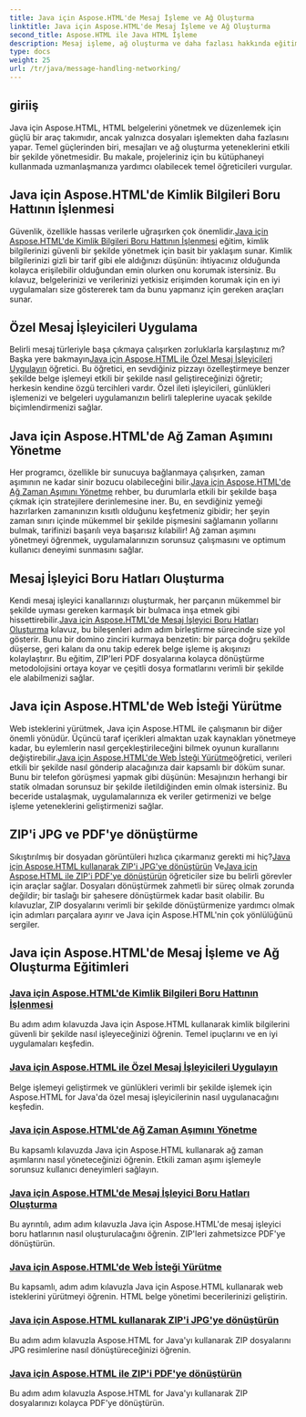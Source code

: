 ```yaml
---
title: Java için Aspose.HTML'de Mesaj İşleme ve Ağ Oluşturma
linktitle: Java için Aspose.HTML'de Mesaj İşleme ve Ağ Oluşturma
second_title: Aspose.HTML ile Java HTML İşleme
description: Mesaj işleme, ağ oluşturma ve daha fazlası hakkında eğitimlerle Java için Aspose.HTML'de ustalaşın. Belge işleme becerilerinizi geliştirin.
type: docs
weight: 25
url: /tr/java/message-handling-networking/
---
```

## giriiş

Java için Aspose.HTML, HTML belgelerini yönetmek ve düzenlemek için güçlü bir araç takımıdır, ancak yalnızca dosyaları işlemekten daha fazlasını yapar. Temel güçlerinden biri, mesajları ve ağ oluşturma yeteneklerini etkili bir şekilde yönetmesidir. Bu makale, projeleriniz için bu kütüphaneyi kullanmada uzmanlaşmanıza yardımcı olabilecek temel öğreticileri vurgular.

## Java için Aspose.HTML'de Kimlik Bilgileri Boru Hattının İşlenmesi
 Güvenlik, özellikle hassas verilerle uğraşırken çok önemlidir.[Java için Aspose.HTML'de Kimlik Bilgileri Boru Hattının İşlenmesi](./credentials-pipeline/) eğitim, kimlik bilgilerinizi güvenli bir şekilde yönetmek için basit bir yaklaşım sunar. Kimlik bilgilerinizi gizli bir tarif gibi ele aldığınızı düşünün: ihtiyacınız olduğunda kolayca erişilebilir olduğundan emin olurken onu korumak istersiniz. Bu kılavuz, belgelerinizi ve verilerinizi yetkisiz erişimden korumak için en iyi uygulamaları size göstererek tam da bunu yapmanız için gereken araçları sunar.

## Özel Mesaj İşleyicileri Uygulama
 Belirli mesaj türleriyle başa çıkmaya çalışırken zorluklarla karşılaştınız mı? Başka yere bakmayın[Java için Aspose.HTML ile Özel Mesaj İşleyicileri Uygulayın](./custom-message-handler/) öğretici. Bu öğretici, en sevdiğiniz pizzayı özelleştirmeye benzer şekilde belge işlemeyi etkili bir şekilde nasıl geliştireceğinizi öğretir; herkesin kendine özgü tercihleri vardır. Özel ileti işleyicileri, günlükleri işlemenizi ve belgeleri uygulamanızın belirli taleplerine uyacak şekilde biçimlendirmenizi sağlar. 

## Java için Aspose.HTML'de Ağ Zaman Aşımını Yönetme
 Her programcı, özellikle bir sunucuya bağlanmaya çalışırken, zaman aşımının ne kadar sinir bozucu olabileceğini bilir.[Java için Aspose.HTML'de Ağ Zaman Aşımını Yönetme](./network-timeout/) rehber, bu durumlarla etkili bir şekilde başa çıkmak için stratejilere derinlemesine iner. Bu, en sevdiğiniz yemeği hazırlarken zamanınızın kısıtlı olduğunu keşfetmeniz gibidir; her şeyin zaman sınırı içinde mükemmel bir şekilde pişmesini sağlamanın yollarını bulmak, tarifinizi başarılı veya başarısız kılabilir! Ağ zaman aşımını yönetmeyi öğrenmek, uygulamalarınızın sorunsuz çalışmasını ve optimum kullanıcı deneyimi sunmasını sağlar.

## Mesaj İşleyici Boru Hatları Oluşturma
Kendi mesaj işleyici kanallarınızı oluşturmak, her parçanın mükemmel bir şekilde uyması gereken karmaşık bir bulmaca inşa etmek gibi hissettirebilir.[Java için Aspose.HTML'de Mesaj İşleyici Boru Hatları Oluşturma](./message-handler-pipeline/) kılavuz, bu bileşenleri adım adım birleştirme sürecinde size yol gösterir. Bunu bir domino zinciri kurmaya benzetin: bir parça doğru şekilde düşerse, geri kalanı da onu takip ederek belge işleme iş akışınızı kolaylaştırır. Bu eğitim, ZIP'leri PDF dosyalarına kolayca dönüştürme metodolojisini ortaya koyar ve çeşitli dosya formatlarını verimli bir şekilde ele alabilmenizi sağlar.

## Java için Aspose.HTML'de Web İsteği Yürütme
 Web isteklerini yürütmek, Java için Aspose.HTML ile çalışmanın bir diğer önemli yönüdür. Üçüncü taraf içerikleri almaktan uzak kaynakları yönetmeye kadar, bu eylemlerin nasıl gerçekleştirileceğini bilmek oyunun kurallarını değiştirebilir.[Java için Aspose.HTML'de Web İsteği Yürütme](./web-request-execution/)öğretici, verileri etkili bir şekilde nasıl gönderip alacağınıza dair kapsamlı bir döküm sunar. Bunu bir telefon görüşmesi yapmak gibi düşünün: Mesajınızın herhangi bir statik olmadan sorunsuz bir şekilde iletildiğinden emin olmak istersiniz. Bu beceride ustalaşmak, uygulamalarınıza ek veriler getirmenizi ve belge işleme yeteneklerini geliştirmenizi sağlar.

## ZIP'i JPG ve PDF'ye dönüştürme
 Sıkıştırılmış bir dosyadan görüntüleri hızlıca çıkarmanız gerekti mi hiç?[Java için Aspose.HTML kullanarak ZIP'i JPG'ye dönüştürün](./zip-to-jpg/) Ve[Java için Aspose.HTML ile ZIP'i PDF'ye dönüştürün](./zip-to-pdf/) öğreticiler size bu belirli görevler için araçlar sağlar. Dosyaları dönüştürmek zahmetli bir süreç olmak zorunda değildir; bir taslağı bir şahesere dönüştürmek kadar basit olabilir. Bu kılavuzlar, ZIP dosyalarını verimli bir şekilde dönüştürmenize yardımcı olmak için adımları parçalara ayırır ve Java için Aspose.HTML'nin çok yönlülüğünü sergiler.

## Java için Aspose.HTML'de Mesaj İşleme ve Ağ Oluşturma Eğitimleri
### [Java için Aspose.HTML'de Kimlik Bilgileri Boru Hattının İşlenmesi](./credentials-pipeline/)
Bu adım adım kılavuzda Java için Aspose.HTML kullanarak kimlik bilgilerini güvenli bir şekilde nasıl işleyeceğinizi öğrenin. Temel ipuçlarını ve en iyi uygulamaları keşfedin.
### [Java için Aspose.HTML ile Özel Mesaj İşleyicileri Uygulayın](./custom-message-handler/)
Belge işlemeyi geliştirmek ve günlükleri verimli bir şekilde işlemek için Aspose.HTML for Java'da özel mesaj işleyicilerinin nasıl uygulanacağını keşfedin.
### [Java için Aspose.HTML'de Ağ Zaman Aşımını Yönetme](./network-timeout/)
Bu kapsamlı kılavuzda Java için Aspose.HTML kullanarak ağ zaman aşımlarını nasıl yöneteceğinizi öğrenin. Etkili zaman aşımı işlemeyle sorunsuz kullanıcı deneyimleri sağlayın.
### [Java için Aspose.HTML'de Mesaj İşleyici Boru Hatları Oluşturma](./message-handler-pipeline/)
Bu ayrıntılı, adım adım kılavuzla Java için Aspose.HTML'de mesaj işleyici boru hatlarının nasıl oluşturulacağını öğrenin. ZIP'leri zahmetsizce PDF'ye dönüştürün.
### [Java için Aspose.HTML'de Web İsteği Yürütme](./web-request-execution/)
Bu kapsamlı, adım adım kılavuzla Java için Aspose.HTML kullanarak web isteklerini yürütmeyi öğrenin. HTML belge yönetimi becerilerinizi geliştirin.
### [Java için Aspose.HTML kullanarak ZIP'i JPG'ye dönüştürün](./zip-to-jpg/)
Bu adım adım kılavuzla Aspose.HTML for Java'yı kullanarak ZIP dosyalarını JPG resimlerine nasıl dönüştüreceğinizi öğrenin.
### [Java için Aspose.HTML ile ZIP'i PDF'ye dönüştürün](./zip-to-pdf/)
Bu adım adım kılavuzla Aspose.HTML for Java'yı kullanarak ZIP dosyalarınızı kolayca PDF'ye dönüştürün.